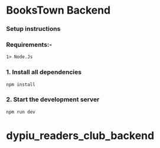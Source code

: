 # BooksTown Backend

### Setup instructions

### Requirements:- 
```txt
1> Node.Js
```

### 1. Install all dependencies
```sh
npm install
```

### 2. Start the development server
```sh
npm run dev
```
# dypiu_readers_club_backend
